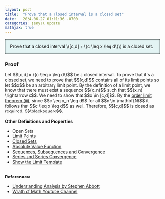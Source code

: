 ```yaml
---
layout: post
title:  "Prove that a closed interval is a closed set"
date:   2024-06-27 01:01:36 -0700
categories: jekyll update
mathjax: true
---
```

<div style="background-color: #E3F4F4; padding: 15px 15px 15px 15px; border:1px solid black;">
  Prove that a closed interval \([c,d] = \{c \leq x \leq d\}\) is a closed set.
</div>
<!------------------------------------------------------------------------------------>
<h3>Proof</h3>
Let $$[c,d] = \{c \leq x \leq d\}$$ be a closed interval. To prove that it's a closed set, we need to prove that $$[c,d]$$ contains all of its limit points so let $$x$$ be an arbitrary limit point. By the definition of a limit point, we know that there must exist a sequence $$(x_n)$$ such that $$(x_n) \rightarrow x$$. We need to show that $$x \in [c,d]$$. 
By the <a href="https://strncat.github.io/jekyll/update/2024/06/02/analysis-seq-order-limit-theorem.html">order limit theorem (iii)</a>, since $$c \leq x_n \leq d$$ for all $$n \in \mathbf{N}$$ it follows that $$c \leq x \leq d$$ as well. Therefore, $$[c,d]$$ is closed as required. $$\blacksquare$$.
<br>
<br>
<!------------------------------------------------------------------------------------>
<b>Other Definitions and Properties</b>
<ul>
<li><a href="https://strncat.github.io/jekyll/update/2024/06/22/analysis-sets-open.html">Open Sets</a></li>
<li><a href="https://strncat.github.io/jekyll/update/2024/06/24/analysis-sets-limit-points.html">Limit Points</a></li>
<li><a href="https://strncat.github.io/jekyll/update/2024/06/25/analysis-sets-closed.html">Closed Sets</a></li>	
<li><a href="https://strncat.github.io/jekyll/update/2024/05/26/analysis-absolute-value-properties.html">Absolute Value Function</a></li>
<li><a href="https://strncat.github.io/jekyll/update/2024/05/21/analysis-seq-definitions.html">Sequences, Subsequences and Convergence</a></li>
<li><a href="https://strncat.github.io/jekyll/update/2024/06/10/analysis-series-definitions.html">Series and Series Convergence</a></li>
<li><a href="https://strncat.github.io/jekyll/update/2024/05/12/analysis-seq-limit-template.html">Show the Limit Template</a></li>
</ul>
<br>
<!------------------------------------------------------------------------------------>
<b>References:</b>
<ul>
<li><a href="https://www.amazon.com/Understanding-Analysis-Undergraduate-Texts-Mathematics/dp/1493927116">Understanding Analysis by Stephen Abbott</a></li>
<li><a href="https://www.youtube.com/watch?v=Mh1noyFVNVg">Wrath of Math Youtube Channel</a></li>
</ul>